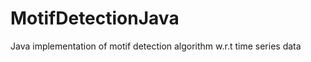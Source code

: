 MotifDetectionJava
==================

Java implementation of motif detection algorithm w.r.t time series data